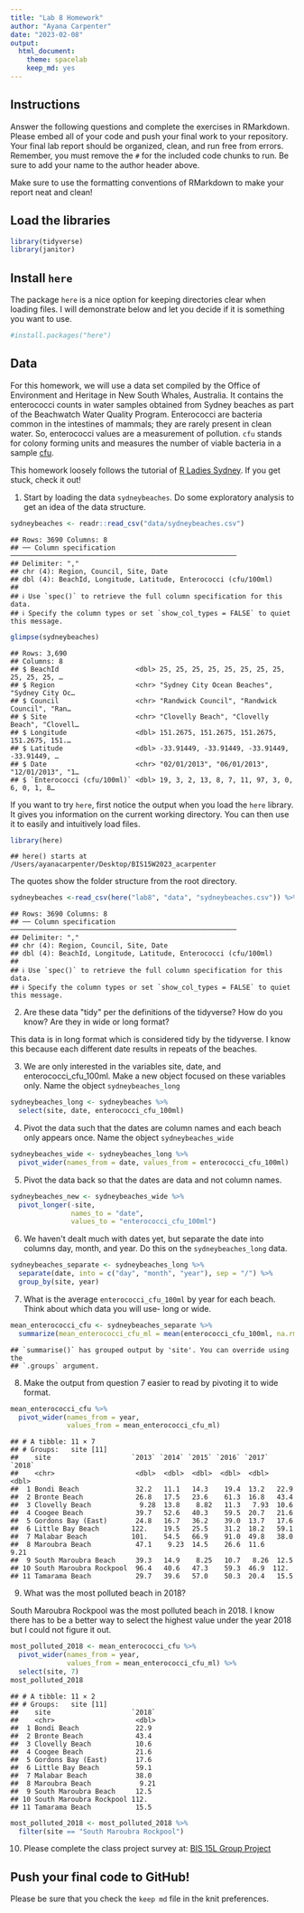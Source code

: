 ```yaml
---
title: "Lab 8 Homework"
author: "Ayana Carpenter"
date: "2023-02-08"
output:
  html_document: 
    theme: spacelab
    keep_md: yes
---
```




## Instructions
Answer the following questions and complete the exercises in RMarkdown. Please embed all of your code and push your final work to your repository. Your final lab report should be organized, clean, and run free from errors. Remember, you must remove the `#` for the included code chunks to run. Be sure to add your name to the author header above.  

Make sure to use the formatting conventions of RMarkdown to make your report neat and clean!  

## Load the libraries

```r
library(tidyverse)
library(janitor)
```

## Install `here`
The package `here` is a nice option for keeping directories clear when loading files. I will demonstrate below and let you decide if it is something you want to use.  

```r
#install.packages("here")
```

## Data
For this homework, we will use a data set compiled by the Office of Environment and Heritage in New South Whales, Australia. It contains the enterococci counts in water samples obtained from Sydney beaches as part of the Beachwatch Water Quality Program. Enterococci are bacteria common in the intestines of mammals; they are rarely present in clean water. So, enterococci values are a measurement of pollution. `cfu` stands for colony forming units and measures the number of viable bacteria in a sample [cfu](https://en.wikipedia.org/wiki/Colony-forming_unit).   

This homework loosely follows the tutorial of [R Ladies Sydney](https://rladiessydney.org/). If you get stuck, check it out!  

1. Start by loading the data `sydneybeaches`. Do some exploratory analysis to get an idea of the data structure.

```r
sydneybeaches <- readr::read_csv("data/sydneybeaches.csv")
```

```
## Rows: 3690 Columns: 8
## ── Column specification ────────────────────────────────────────────────────────
## Delimiter: ","
## chr (4): Region, Council, Site, Date
## dbl (4): BeachId, Longitude, Latitude, Enterococci (cfu/100ml)
## 
## ℹ Use `spec()` to retrieve the full column specification for this data.
## ℹ Specify the column types or set `show_col_types = FALSE` to quiet this message.
```

```r
glimpse(sydneybeaches)
```

```
## Rows: 3,690
## Columns: 8
## $ BeachId                   <dbl> 25, 25, 25, 25, 25, 25, 25, 25, 25, 25, 25, …
## $ Region                    <chr> "Sydney City Ocean Beaches", "Sydney City Oc…
## $ Council                   <chr> "Randwick Council", "Randwick Council", "Ran…
## $ Site                      <chr> "Clovelly Beach", "Clovelly Beach", "Clovell…
## $ Longitude                 <dbl> 151.2675, 151.2675, 151.2675, 151.2675, 151.…
## $ Latitude                  <dbl> -33.91449, -33.91449, -33.91449, -33.91449, …
## $ Date                      <chr> "02/01/2013", "06/01/2013", "12/01/2013", "1…
## $ `Enterococci (cfu/100ml)` <dbl> 19, 3, 2, 13, 8, 7, 11, 97, 3, 0, 6, 0, 1, 8…
```

If you want to try `here`, first notice the output when you load the `here` library. It gives you information on the current working directory. You can then use it to easily and intuitively load files.

```r
library(here)
```

```
## here() starts at /Users/ayanacarpenter/Desktop/BIS15W2023_acarpenter
```

The quotes show the folder structure from the root directory.

```r
sydneybeaches <-read_csv(here("lab8", "data", "sydneybeaches.csv")) %>% janitor::clean_names()
```

```
## Rows: 3690 Columns: 8
## ── Column specification ────────────────────────────────────────────────────────
## Delimiter: ","
## chr (4): Region, Council, Site, Date
## dbl (4): BeachId, Longitude, Latitude, Enterococci (cfu/100ml)
## 
## ℹ Use `spec()` to retrieve the full column specification for this data.
## ℹ Specify the column types or set `show_col_types = FALSE` to quiet this message.
```

2. Are these data "tidy" per the definitions of the tidyverse? How do you know? Are they in wide or long format?

This data is in long format which is considered tidy by the tidyverse. I know this because each different date results in repeats of the beaches. 

3. We are only interested in the variables site, date, and enterococci_cfu_100ml. Make a new object focused on these variables only. Name the object `sydneybeaches_long`

```r
sydneybeaches_long <- sydneybeaches %>% 
  select(site, date, enterococci_cfu_100ml)
```

4. Pivot the data such that the dates are column names and each beach only appears once. Name the object `sydneybeaches_wide`

```r
sydneybeaches_wide <- sydneybeaches_long %>% 
  pivot_wider(names_from = date, values_from = enterococci_cfu_100ml)
```


5. Pivot the data back so that the dates are data and not column names.

```r
sydneybeaches_new <- sydneybeaches_wide %>% 
  pivot_longer(-site, 
               names_to = "date",
               values_to = "enterococci_cfu_100ml")
```


6. We haven't dealt much with dates yet, but separate the date into columns day, month, and year. Do this on the `sydneybeaches_long` data.

```r
sydneybeaches_separate <- sydneybeaches_long %>% 
  separate(date, into = c("day", "month", "year"), sep = "/") %>% 
  group_by(site, year)
```


7. What is the average `enterococci_cfu_100ml` by year for each beach. Think about which data you will use- long or wide.


```r
mean_enterococci_cfu <- sydneybeaches_separate %>% 
  summarize(mean_enterococci_cfu_ml = mean(enterococci_cfu_100ml, na.rm=T))
```

```
## `summarise()` has grouped output by 'site'. You can override using the
## `.groups` argument.
```

8. Make the output from question 7 easier to read by pivoting it to wide format.


```r
mean_enterococci_cfu %>% 
  pivot_wider(names_from = year,
              values_from = mean_enterococci_cfu_ml)
```

```
## # A tibble: 11 × 7
## # Groups:   site [11]
##    site                    `2013` `2014` `2015` `2016` `2017` `2018`
##    <chr>                    <dbl>  <dbl>  <dbl>  <dbl>  <dbl>  <dbl>
##  1 Bondi Beach              32.2   11.1   14.3    19.4  13.2   22.9 
##  2 Bronte Beach             26.8   17.5   23.6    61.3  16.8   43.4 
##  3 Clovelly Beach            9.28  13.8    8.82   11.3   7.93  10.6 
##  4 Coogee Beach             39.7   52.6   40.3    59.5  20.7   21.6 
##  5 Gordons Bay (East)       24.8   16.7   36.2    39.0  13.7   17.6 
##  6 Little Bay Beach        122.    19.5   25.5    31.2  18.2   59.1 
##  7 Malabar Beach           101.    54.5   66.9    91.0  49.8   38.0 
##  8 Maroubra Beach           47.1    9.23  14.5    26.6  11.6    9.21
##  9 South Maroubra Beach     39.3   14.9    8.25   10.7   8.26  12.5 
## 10 South Maroubra Rockpool  96.4   40.6   47.3    59.3  46.9  112.  
## 11 Tamarama Beach           29.7   39.6   57.0    50.3  20.4   15.5
```

9. What was the most polluted beach in 2018?

South Maroubra Rockpool was the most polluted beach in 2018. 
I know there has to be a better way to select the highest value under the year 2018 but I could not figure it out. 

```r
most_polluted_2018 <- mean_enterococci_cfu %>% 
  pivot_wider(names_from = year,
              values_from = mean_enterococci_cfu_ml) %>% 
  select(site, 7) 
most_polluted_2018
```

```
## # A tibble: 11 × 2
## # Groups:   site [11]
##    site                    `2018`
##    <chr>                    <dbl>
##  1 Bondi Beach              22.9 
##  2 Bronte Beach             43.4 
##  3 Clovelly Beach           10.6 
##  4 Coogee Beach             21.6 
##  5 Gordons Bay (East)       17.6 
##  6 Little Bay Beach         59.1 
##  7 Malabar Beach            38.0 
##  8 Maroubra Beach            9.21
##  9 South Maroubra Beach     12.5 
## 10 South Maroubra Rockpool 112.  
## 11 Tamarama Beach           15.5
```



```r
most_polluted_2018 <- most_polluted_2018 %>% 
  filter(site == "South Maroubra Rockpool")
```

10. Please complete the class project survey at: [BIS 15L Group Project](https://forms.gle/H2j69Z3ZtbLH3efW6)


## Push your final code to GitHub!
Please be sure that you check the `keep md` file in the knit preferences.   
